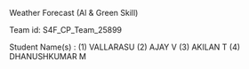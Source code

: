Weather Forecast (Al & Green Skill)

Team id: S4F_CP_Team_25899

Student Name(s) :
             (1) VALLARASU 
             (2) AJAY V
             (3) AKILAN T
             (4) DHANUSHKUMAR M

